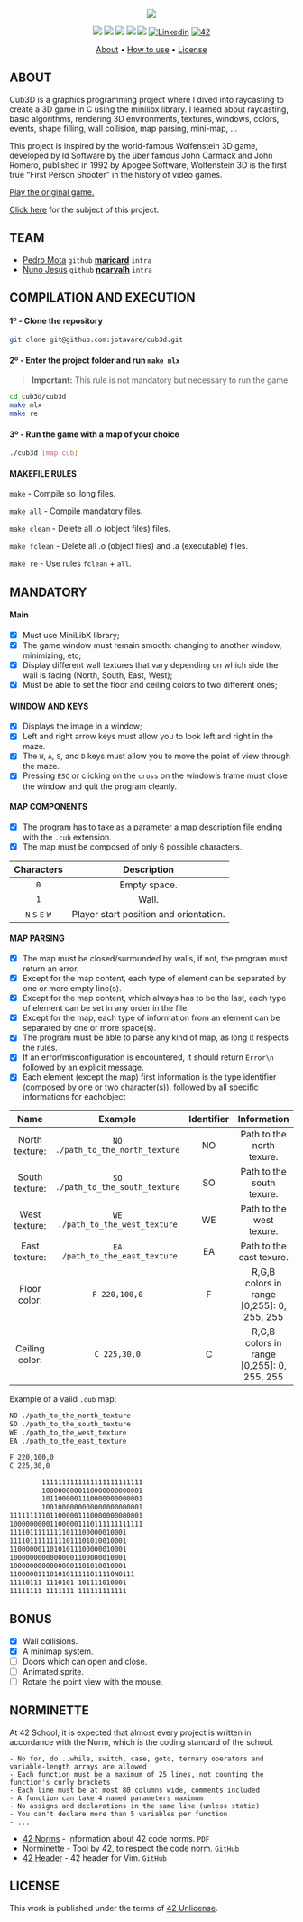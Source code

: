 <p align="center">
  <img src="https://github.com/jotavare/jotavare/blob/main/42/banner/new/42_cub3d_banner_new.png">
</p>

<p align="center">
	<img src="https://img.shields.io/badge/status-finished-success?color=%2312bab9&style=flat-square"/>
	<img src="https://img.shields.io/badge/evaluated-04%20%2F%2011%20%2F%202023-success?color=%2312bab9&style=flat-square"/>
	<img src="https://img.shields.io/badge/score-110%20%2F%20100-success?color=%2312bab9&style=flat-square"/>
	<img src="https://img.shields.io/github/languages/top/jotavare/cub3d?color=%2312bab9&style=flat-square"/>
	<img src="https://img.shields.io/github/last-commit/jotavare/cub3d?color=%2312bab9&style=flat-square"/>
	<a href='https://www.linkedin.com/in/joaoptoliveira' target="_blank"><img alt='Linkedin' src='https://img.shields.io/badge/LinkedIn-100000?style=flat-square&logo=Linkedin&logoColor=white&labelColor=0A66C2&color=0A66C2'/></a>
	<a href='https://profile.intra.42.fr/users/jotavare' target="_blank"><img alt='42' src='https://img.shields.io/badge/Porto-100000?style=flat-square&logo=42&logoColor=white&labelColor=000000&color=000000'/></a>
</p>

<p align="center">
	<a href="#about">About</a> •
	<a href="#how-to-use">How to use</a> •
	<a href="#license">License</a>
</p>

## ABOUT
Cub3D is a graphics programming project where I dived into raycasting to create a 3D game in C using the minilibx library. I learned about raycasting, basic algorithms, rendering 3D environments, textures, windows, colors, events, shape filling, wall collision, map parsing, mini-map, ...

This project is inspired by the world-famous Wolfenstein 3D game, developed by Id Software by the über famous John Carmack and John Romero, published in 1992 by Apogee Software, Wolfenstein 3D is the first true “First Person Shooter” in the history of video games.

<a href="http://users.atw.hu/wolf3d/">Play the original game.</a>

<a href="https://github.com/jotavare/netpractice/blob/main/subject/en_subject_cub3d.pdf">Click here</a> for the subject of this project.

## TEAM
- [Pedro Mota](https://github.com/peterbikes) `github` [**maricard**](https://profile.intra.42.fr/users/psotto-m) `intra`
- [Nuno Jesus](https://github.com/jotavare) `github` [**ncarvalh**](https://profile.intra.42.fr/users/jotavare) `intra`

## COMPILATION AND EXECUTION
#### 1º - Clone the repository
```bash
git clone git@github.com:jotavare/cub3d.git
```

#### 2º - Enter the project folder and run `make mlx`
> **Important:** This rule is not mandatory but necessary to run the game.
```bash
cd cub3d/cub3d
make mlx
make re
```

#### 3º - Run the game with a map of your choice
```bash
./cub3d [map.cub]
```

#### MAKEFILE RULES

`make` - Compile so_long files.

`make all`  - Compile mandatory files.

`make clean`  - Delete all .o (object files) files.

`make fclean`  - Delete all .o (object files) and .a (executable) files.

`make re` - Use rules `fclean` + `all`.

## MANDATORY
#### Main
- [x] Must use MiniLibX library;
- [x] The game window must remain smooth: changing to another window, minimizing, etc;
- [x] Display different wall textures that vary depending on which side the wall is facing (North, South, East, West);
- [x] Must be able to set the floor and ceiling colors to two different ones;

#### WINDOW AND KEYS
- [x] Displays the image in a window;
- [x] Left and right arrow keys must allow you to look left and right in the maze.
- [x] The `W`, `A`, `S`, and `D` keys must allow you to move the point of view through the maze.
- [x] Pressing `ESC` or clicking on the `cross` on the window’s frame must close the window and quit the program cleanly.

#### MAP COMPONENTS
- [x] The program has to take as a parameter a map description file ending with the `.cub` extension.
- [x] The map must be composed of only 6 possible characters.

| Characters | Description |
| :--: | :--: |
| `0`               | Empty space.                           |
| `1`               | Wall.                                  |
| `N` `S` `E` `W`   | Player start position and orientation. |

#### MAP PARSING
- [x] The map must be closed/surrounded by walls, if not, the program must return an error.
- [x] Except for the map content, each type of element can be separated by one or more empty line(s).
- [x] Except for the map content, which always has to be the last, each type of element can be set in any order in the file.
- [x] Except for the map, each type of information from an element can be separated by one or more space(s).
- [x] The program must be able to parse any kind of map, as long it respects the rules.
- [x] If an error/misconfiguration is encountered, it should return `Error\n` followed by an explicit message.
- [x] Each element (except the map) first information is the type identifier (composed by one or two character(s)), followed by all specific informations for eachobject

| Name | Example | Identifier | Information |
| :--: | :--: | :--: | :--: |
| North texture: | `NO ./path_to_the_north_texture` | NO | Path to the north texure.                  |
| South texture: | `SO ./path_to_the_south_texture` | SO | Path to the south texure.                  |
| West texture:  | `WE ./path_to_the_west_texture`  | WE | Path to the west texure.                   |
| East texture:  | `EA ./path_to_the_east_texture`  | EA | Path to the east texure.                   |
| Floor color:   | `F 220,100,0`                    | F  | R,G,B colors in range [0,255]: 0, 255, 255 |
| Ceiling color: | `C 225,30,0`                     | C  | R,G,B colors in range [0,255]: 0, 255, 255 |

Example of a valid `.cub` map:
```bash
NO ./path_to_the_north_texture
SO ./path_to_the_south_texture
WE ./path_to_the_west_texture
EA ./path_to_the_east_texture

F 220,100,0
C 225,30,0

        1111111111111111111111111
        1000000000110000000000001
        1011000001110000000000001
        1001000000000000000000001
111111111011000001110000000000001
100000000011000001110111111111111
11110111111111011100000010001
11110111111111011101010010001
11000000110101011100000010001
10000000000000001100000010001
10000000000000001101010010001
11000001110101011111011110N0111
11110111 1110101 101111010001
11111111 1111111 111111111111
```

## BONUS
- [x] Wall collisions.
- [x] A minimap system.
- [ ] Doors which can open and close.
- [ ] Animated sprite.
- [ ] Rotate the point view with the mouse.

## NORMINETTE
At 42 School, it is expected that almost every project is written in accordance with the Norm, which is the coding standard of the school.

```
- No for, do...while, switch, case, goto, ternary operators and variable-length arrays are allowed
- Each function must be a maximum of 25 lines, not counting the function's curly brackets
- Each line must be at most 80 columns wide, comments included
- A function can take 4 named parameters maximum
- No assigns and declarations in the same line (unless static)
- You can't declare more than 5 variables per function
- ...
```

* [42 Norms](https://github.com/jotavare/jotavare/blob/main/42/pdf/en_norm.pdf) - Information about 42 code norms. `PDF`
* [Norminette](https://github.com/42School/norminette) - Tool by 42, to respect the code norm. `GitHub`
* [42 Header](https://github.com/42Paris/42header) - 42 header for Vim. `GitHub`

## LICENSE
<p>
This work is published under the terms of <a href="https://github.com/jotavare/jotavare/blob/main/LICENSE">42 Unlicense</a>.
</p>